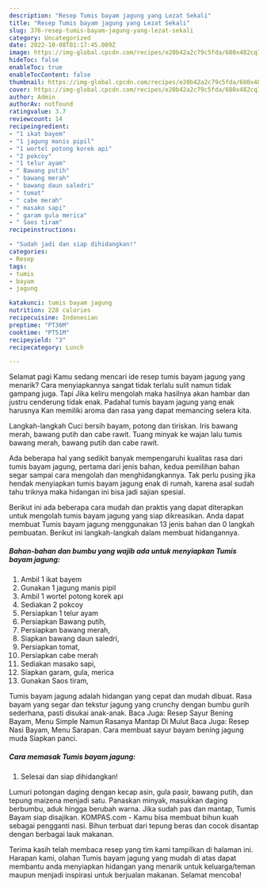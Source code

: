 ```yaml
---
description: "Resep Tumis bayam jagung yang Lezat Sekali"
title: "Resep Tumis bayam jagung yang Lezat Sekali"
slug: 376-resep-tumis-bayam-jagung-yang-lezat-sekali
category: Uncategorized
date: 2022-10-08T01:17:45.009Z
image: https://img-global.cpcdn.com/recipes/e20b42a2c79c5fda/680x482cq70/tumis-bayam-jagung-foto-resep-utama.jpg
hideToc: false
enableToc: true
enableTocContent: false
thumbnail: https://img-global.cpcdn.com/recipes/e20b42a2c79c5fda/680x482cq70/tumis-bayam-jagung-foto-resep-utama.jpg
cover: https://img-global.cpcdn.com/recipes/e20b42a2c79c5fda/680x482cq70/tumis-bayam-jagung-foto-resep-utama.jpg
author: Admin
authorAv: notfound
ratingvalue: 3.7
reviewcount: 14
recipeingredient:
- "1 ikat bayem"
- "1 jagung manis pipil"
- "1 wortel potong korek api"
- "2 pokcoy"
- "1 telur ayam"
- " Bawang putih"
- " bawang merah"
- " bawang daun saledri"
- " tomat"
- " cabe merah"
- " masako sapi"
- " garam gula merica"
- " Saos tiram"
recipeinstructions:

- "Sudah jadi dan siap dihidangkan!"
categories:
- Resep
tags:
- tumis
- bayam
- jagung

katakunci: tumis bayam jagung 
nutrition: 228 calories
recipecuisine: Indonesian
preptime: "PT36M"
cooktime: "PT51M"
recipeyield: "3"
recipecategory: Lunch

---
```



Selamat pagi Kamu sedang mencari ide resep tumis bayam jagung yang menarik? Cara menyiapkannya sangat tidak terlalu sulit namun tidak gampang juga. Tapi Jika keliru mengolah maka hasilnya akan hambar dan justru cenderung tidak enak. Padahal tumis bayam jagung yang enak harusnya Kan memiliki aroma dan rasa yang dapat memancing selera kita.


Langkah-langkah Cuci bersih bayam, potong dan tiriskan. Iris bawang merah, bawang putih dan cabe rawit. Tuang minyak ke wajan lalu tumis bawang merah, bawang putih dan cabe rawit.

Ada beberapa hal yang sedikit banyak mempengaruhi kualitas rasa dari tumis bayam jagung, pertama dari jenis bahan, kedua pemilihan bahan segar sampai cara mengolah dan menghidangkannya. Tak perlu pusing jika hendak menyiapkan tumis bayam jagung enak di rumah, karena asal sudah tahu triknya maka hidangan ini bisa jadi sajian spesial.


Berikut ini ada beberapa cara mudah dan praktis yang dapat diterapkan untuk mengolah tumis bayam jagung yang siap dikreasikan. Anda dapat membuat Tumis bayam jagung menggunakan 13 jenis bahan dan 0 langkah pembuatan. Berikut ini langkah-langkah dalam membuat hidangannya.

<!--inarticleads1-->

##### Bahan-bahan dan bumbu yang wajib ada untuk menyiapkan Tumis bayam jagung:

1. Ambil 1 ikat bayem
1. Gunakan 1 jagung manis pipil
1. Ambil 1 wortel potong korek api
1. Sediakan 2 pokcoy
1. Persiapkan 1 telur ayam
1. Persiapkan  Bawang putih,
1. Persiapkan  bawang merah,
1. Siapkan  bawang daun saledri,
1. Persiapkan  tomat,
1. Persiapkan  cabe merah
1. Sediakan  masako sapi,
1. Siapkan  garam, gula, merica
1. Gunakan  Saos tiram,


Tumis bayam jagung adalah hidangan yang cepat dan mudah dibuat. Rasa bayam yang segar dan tekstur jagung yang crunchy dengan bumbu gurih sederhana, pasti disukai anak-anak. Baca Juga: Resep Sayur Bening Bayam, Menu Simple Namun Rasanya Mantap Di Mulut Baca Juga: Resep Nasi Bayam, Menu Sarapan. Cara membuat sayur bayam bening jagung muda Siapkan panci. 

<!--inarticleads2-->

##### Cara memasak Tumis bayam jagung:


1. Selesai dan siap dihidangkan!

Lumuri potongan daging dengan kecap asin, gula pasir, bawang putih, dan tepung maizena menjadi satu. Panaskan minyak, masukkan daging berbumbu, aduk hingga berubah warna. Jika sudah pas dan mantap, Tumis Bayam siap disajikan. KOMPAS.com - Kamu bisa membuat bihun kuah sebagai pengganti nasi. Bihun terbuat dari tepung beras dan cocok disantap dengan berbagai lauk makanan. 

Terima kasih telah membaca resep yang tim kami tampilkan di halaman ini. Harapan kami, olahan Tumis bayam jagung yang mudah di atas dapat membantu anda menyiapkan hidangan yang menarik untuk keluarga/teman maupun menjadi inspirasi untuk berjualan makanan. Selamat mencoba!

